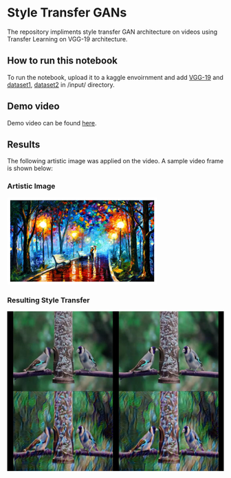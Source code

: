 # Style Transfer GANs
The repository impliments style transfer GAN architecture on videos using Transfer Learning on VGG-19 architecture. 

## How to run this notebook
To run the notebook, upload it to a kaggle envoirnment and add [VGG-19](https://www.kaggle.com/keras/vgg19) and [dataset1](https://www.kaggle.com/mehdirazakhorasani/goldfincheseating), [dataset2](https://www.kaggle.com/gauravduttakiit/style-transfer-and-object-detection) in /input/ directory.

## Demo video
Demo video can be found [here](https://www.youtube.com/watch?v=mhVOp6ZH704). 

## Results

The following artistic image was applied on the video. A sample video frame is shown below:

### Artistic Image
![alt text](style.png)

### Resulting Style Transfer

![alt text](c1.jpg)
